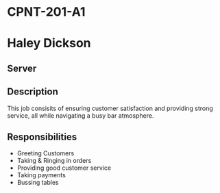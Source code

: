 # CPNT-201-A1
# Haley Dickson
## Server 

## Description
This job consisits of ensuring customer satisfaction and providing strong service, all while navigating a busy bar atmosphere.

## Responsibilities
- Greeting Customers
- Taking & Ringing in orders 
- Providing good customer service
- Taking payments
- Bussing tables



